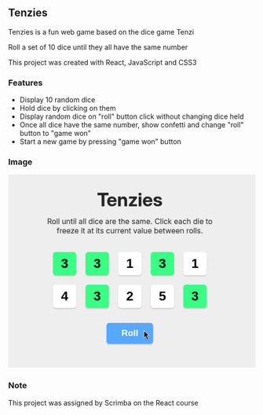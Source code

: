 ## Tenzies

Tenzies is a fun web game based on the dice game Tenzi

Roll a set of 10 dice until they all have the same number

This project was created with React, JavaScript and CSS3

### Features

- Display 10 random dice
- Hold dice by clicking on them
- Display random dice on "roll" button click without changing dice held
- Once all dice have the same number, show confetti and change "roll" button to "game won"
- Start a new game by pressing "game won" button

### Image

![Tenzies Web App Screenshot](./src/images/readme-img.png)

### Note

This project was assigned by Scrimba on the React course
